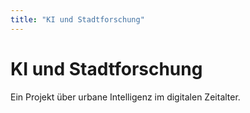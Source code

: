 ```yaml
---
title: "KI und Stadtforschung"
---
```


<div class="container mt-5">
  <h1 class="display-4">KI und Stadtforschung</h1>
  <p class="lead">Ein Projekt über urbane Intelligenz im digitalen Zeitalter.</p>
</div>
